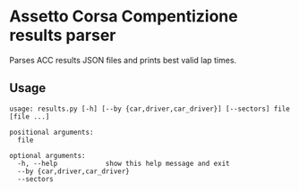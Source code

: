 # Assetto Corsa Compentizione results parser

Parses ACC results JSON files and prints best valid lap times.

## Usage

```
usage: results.py [-h] [--by {car,driver,car_driver}] [--sectors] file [file ...]

positional arguments:
  file

optional arguments:
  -h, --help            show this help message and exit
  --by {car,driver,car_driver}
  --sectors
```
